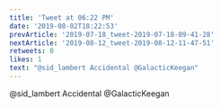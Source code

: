 ```yaml
---
title: 'Tweet at 06:22 PM'
date: '2019-08-02T18:22:53'
prevArticle: '2019-07-18_tweet-2019-07-18-09-41-28'
nextArticle: '2019-08-12_tweet-2019-08-12-11-47-51'
retweets: 0
likes: 1
text: "@sid_lambert Accidental @GalacticKeegan"
---
```

@sid_lambert Accidental @GalacticKeegan
